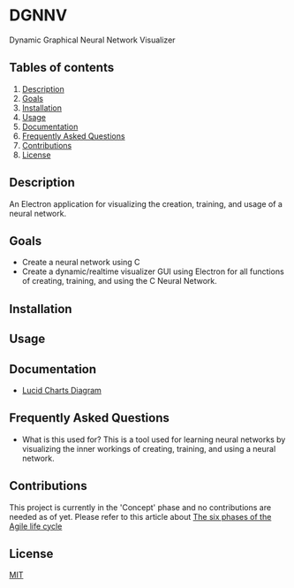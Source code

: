 # DGNNV
Dynamic Graphical Neural Network Visualizer

## Tables of contents
1. [Description](#Description)
2. [Goals](#Goals)
3. [Installation](#Installation)
4. [Usage](#Usage)
5. [Documentation](#Documentation)
6. [Frequently Asked Questions](#Frequently-Asked-Questions)
7. [Contributions](#Contributions)
8. [License](#License)

## <a name="Description"></a>Description
An Electron application for visualizing the creation, training, and usage of a neural network.

## <a name="Goals"></a>Goals
- Create a neural network using C
- Create a dynamic/realtime visualizer GUI using Electron for all functions of creating, training, and using the C Neural Network.

## <a name="Installation"></a>Installation

## <a name="Usage"></a>Usage

## <a name="Documentation"></a>Documentation
- [Lucid Charts Diagram](https://lucid.app/lucidchart/94904180-197b-44d4-b515-1992b47b8101/edit?viewport_loc=-11%2C-11%2C2216%2C1079%2C0_0&invitationId=inv_ca5baf1b-c45e-46b1-ae20-cabaf52b7149#)

## <a name="Frequently-Asked-Questions"></a>Frequently Asked Questions
- What is this used for?
  This is a tool used for learning neural networks by visualizing the inner workings of creating, training, and using a neural network.

## <a name="Contributions"></a>Contributions
This project is currently in the 'Concept' phase and no contributions are needed as of yet. Please refer to this article about [The six phases of the Agile life cycle](https://www.wrike.com/agile-guide/agile-development-life-cycle/)

## <a name="License"></a>License
[MIT](https://github.com/dotslashbrain/DGNNV/blob/main/LICENSE)
